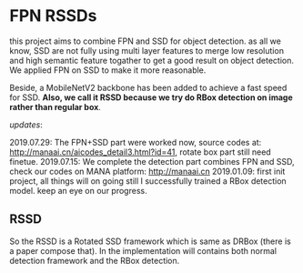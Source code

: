 # FPN RSSDs

this project aims to combine FPN and SSD for object detection. as all we know, SSD are not fully
using multi layer features to merge low resolution and high semantic feature togather to get a good
result on object detection. We applied FPN on SSD to make it more reasonable.

Beside, a MobileNetV2 backbone has been added to achieve a fast speed for SSD. **Also, we call it
RSSD because we try do RBox detection on image rather than regular box**.

*updates*:

2019.07.29: The FPN+SSD part were worked now, source codes at: http://manaai.cn/aicodes_detail3.html?id=41, rotate box part still need finetue.
2019.07.15: We complete the detection part combines FPN and SSD, check our codes on MANA platform: http://manaai.cn
2019.01.09: first init project, all things will on going still I successfully trained a RBox detection model. keep an eye on our progress.


## RSSD

So the RSSD is a Rotated SSD framework which is same as DRBox (there is a paper compose that). In the implementation will contains both normal detection framework and the RBox detection.
